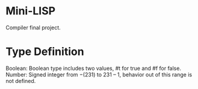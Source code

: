 # Mini-LISP
Compiler final project.

# Type Definition
  Boolean: Boolean type includes two values, #t for true and #f for false.
  Number: Signed integer from −(231) to 231 – 1, behavior out of this range is not defined.
